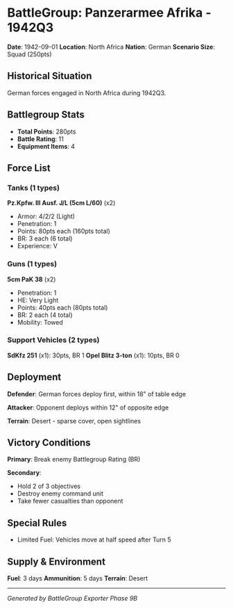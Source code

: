 # BattleGroup: Panzerarmee Afrika - 1942Q3

**Date**: 1942-09-01
**Location**: North Africa
**Nation**: German
**Scenario Size**: Squad (250pts)

## Historical Situation

German forces engaged in North Africa during 1942Q3.

## Battlegroup Stats

- **Total Points**: 280pts
- **Battle Rating**: 11
- **Equipment Items**: 4

## Force List

### Tanks (1 types)

**Pz.Kpfw. III Ausf. J/L (5cm L/60)** (x2)
- Armor: 4/2/2 (Light)
- Penetration: 1
- Points: 80pts each (160pts total)
- BR: 3 each (6 total)
- Experience: V

### Guns (1 types)

**5cm PaK 38** (x2)
- Penetration: 1
- HE: Very Light
- Points: 40pts each (80pts total)
- BR: 2 each (4 total)
- Mobility: Towed

### Support Vehicles (2 types)

**SdKfz 251** (x1): 30pts, BR 1
**Opel Blitz 3-ton** (x1): 10pts, BR 0

## Deployment

**Defender**: German forces deploy first, within 18" of table edge

**Attacker**: Opponent deploys within 12" of opposite edge

**Terrain**: Desert - sparse cover, open sightlines

## Victory Conditions

**Primary**: Break enemy Battlegroup Rating (BR)

**Secondary**:
- Hold 2 of 3 objectives
- Destroy enemy command unit
- Take fewer casualties than opponent

## Special Rules

- Limited Fuel: Vehicles move at half speed after Turn 5

## Supply & Environment

**Fuel**: 3 days
**Ammunition**: 5 days
**Terrain**: Desert

---

*Generated by BattleGroup Exporter Phase 9B*
